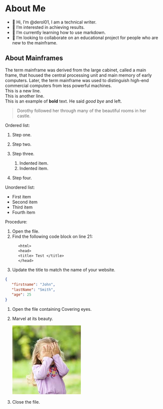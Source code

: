 # About Me  

- 👋 Hi, I’m @derol01, I am a technical writer.
- 👀 I’m interested in achieving results.
- 🌱 I’m currently learning how to use markdown.
- 💞️ I’m looking to collaborate on an educational project for people who are new to the mainframe.

<!---
derol01/derol01 is a ✨ special ✨ repository because its `README.md` (this file) appears on your GitHub profile.
You can click the Preview link to take a look at your changes.
--->

## About Mainframes

The term mainframe was derived from the large cabinet, called a main frame, that housed the central processing unit and main memory of early computers. Later, the term mainframe was used to distinguish high-end commercial computers from less powerful machines.  
This is a new line.  
This is another line.  
This is an example of **bold** text.
He said *good bye* and left.  

> Dorothy followed her through many of the beautiful rooms in her castle.  

Ordered list:  
  
1. Step one.  
2. Step two.  
3. Step three.  

   1. Indented item.  
   2. Indented item.  

4. Step four.  

Unordered list:  

- First item  
- Second item  
- Third item  
- Fourth item  
  
Procedure:  

1. Open the file.  
2. Find the following code block on line 21:  

```
      <html>
      <head>
      <title> Test </title>
      </head>  
```  

3. Update the title to match the name of your website.

```json
{
   "firstname": "John",
   "lastName": "Smith",
   "age": 25
}  
```  

1. Open the file containing Covering eyes.
2. Marvel at its beauty.

    ![Covering eyes](/assets/images/Covering_eyes.jfif)

3. Close the file.
